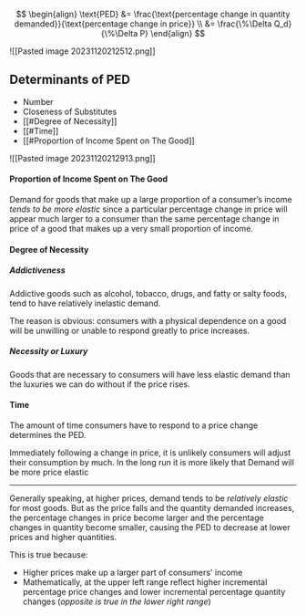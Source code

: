 $$
\begin{align}
\text{PED} &= \frac{\text{percentage change in quantity demanded}}{\text{percentage change in price}} \\ 
&= \frac{\%\Delta Q_d}{\%\Delta P}
\end{align}
$$

![[Pasted image 20231120212512.png]]

## Determinants of PED
- Number
- Closeness of Substitutes
- [[#Degree of Necessity]]
- [[#Time]]
- [[#Proportion of Income Spent on The Good]]

![[Pasted image 20231120212913.png]]

#### Proportion of Income Spent on The Good
Demand for goods that make up a large proportion of a consumer’s income *tends to be more elastic* since a particular percentage change in price will appear much larger to a consumer than the same percentage change in price
of a good that makes up a very small proportion of income.

#### Degree of Necessity
##### Addictiveness
Addictive goods such as alcohol, tobacco, drugs, and fatty or salty foods, tend to have relatively inelastic demand. 

The reason is obvious: consumers with a physical dependence on a good will be unwilling or unable to respond greatly to price increases.

##### Necessity or Luxury
Goods that are necessary to consumers will have less elastic demand than the luxuries we can do without if the price rises.

#### Time
The amount of time consumers have to respond to a price change determines the PED.

Immediately following a change in price, it is unlikely consumers will adjust their consumption by much. In the long run it is more likely that Demand will be more price elastic

---

Generally speaking, at higher prices, demand tends to be *relatively elastic* for most goods. 
But as the price falls and the quantity demanded increases, the percentage changes in price become larger and the percentage changes in quantity become smaller, causing the PED to decrease at lower prices and higher quantities.

This is true because:
- Higher prices make up a larger part of consumers' income
- Mathematically, at the upper left range reflect higher incremental percentage price changes and lower incremental percentage quantity changes (*opposite is true in the lower right range*)

